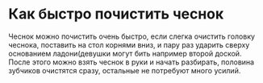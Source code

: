# Как быстро почистить чеснок
Чеснок можно почистить очень быстро, если слегка очистить головку чеснока, поставить на стол корнями вниз, и пару раз ударить сверху основанием ладони(девушки могут бить например второй доской. После этого можно взять чеснок в руки и начать разбирать, половина зубчиков очистятся сразу, остальные не потребуют много усилий.
